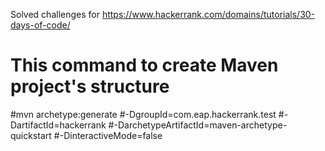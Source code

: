 Solved challenges for https://www.hackerrank.com/domains/tutorials/30-days-of-code/
# This command to create Maven project's structure
#mvn archetype:generate
#-DgroupId=com.eap.hackerrank.test
#-DartifactId=hackerrank
#-DarchetypeArtifactId=maven-archetype-quickstart
#-DinteractiveMode=false
